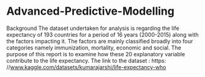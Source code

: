 # Advanced-Predictive-Modelling

Background
The dataset undertaken for analysis is regarding the life expectancy of 193 countries for a period of 16
years (2000-2015) along with the factors impacting it. The factors are mainly classified broadly into four
categories namely immunization, mortality, economic and social. The purpose of this report is to examine
how these 20 explanatory variable contribute to the life expectancy. The link to the dataset : https:
//www.kaggle.com/datasets/kumarajarshi/life-expectancy-who
